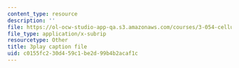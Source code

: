 ```yaml
---
content_type: resource
description: ''
file: https://ol-ocw-studio-app-qa.s3.amazonaws.com/courses/3-054-cellular-solids-structure-properties-and-applications-spring-2015/c0155fc230d459c1be2d99b4b2acaf1c_yK5SA6HngCY.vtt
file_type: application/x-subrip
resourcetype: Other
title: 3play caption file
uid: c0155fc2-30d4-59c1-be2d-99b4b2acaf1c
---
```

